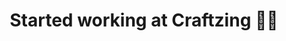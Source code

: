 ---
year: 2022
title: Started working at Craftzing 👨‍💻
detail: Joined Craftzing as a front-end developer
---
